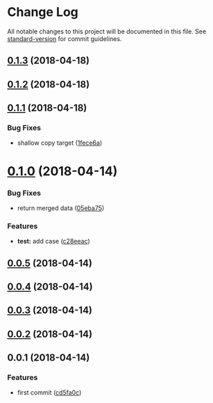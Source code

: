 # Change Log

All notable changes to this project will be documented in this file. See [standard-version](https://github.com/conventional-changelog/standard-version) for commit guidelines.

<a name="0.1.3"></a>
## [0.1.3](https://github.com/fjc0k/vue-merge-data/compare/v0.1.2...v0.1.3) (2018-04-18)



<a name="0.1.2"></a>
## [0.1.2](https://github.com/fjc0k/vue-merge-data/compare/v0.1.1...v0.1.2) (2018-04-18)



<a name="0.1.1"></a>
## [0.1.1](https://github.com/fjc0k/vue-merge-data/compare/v0.1.0...v0.1.1) (2018-04-18)


### Bug Fixes

* shallow copy target ([1fece6a](https://github.com/fjc0k/vue-merge-data/commit/1fece6a))



<a name="0.1.0"></a>
# [0.1.0](https://github.com/fjc0k/vue-merge-data/compare/v0.0.5...v0.1.0) (2018-04-14)


### Bug Fixes

* return merged data ([05eba75](https://github.com/fjc0k/vue-merge-data/commit/05eba75))


### Features

* **test:** add case ([c28eeac](https://github.com/fjc0k/vue-merge-data/commit/c28eeac))



<a name="0.0.5"></a>
## [0.0.5](https://github.com/fjc0k/vue-merge-data/compare/v0.0.4...v0.0.5) (2018-04-14)



<a name="0.0.4"></a>
## [0.0.4](https://github.com/fjc0k/vue-merge-data/compare/v0.0.3...v0.0.4) (2018-04-14)



<a name="0.0.3"></a>
## [0.0.3](https://github.com/fjc0k/vue-merge-data/compare/v0.0.2...v0.0.3) (2018-04-14)



<a name="0.0.2"></a>
## [0.0.2](https://github.com/fjc0k/vue-merge-data/compare/v0.0.1...v0.0.2) (2018-04-14)



<a name="0.0.1"></a>
## 0.0.1 (2018-04-14)


### Features

* first commit ([cd5fa0c](https://github.com/fjc0k/vue-merge-data/commit/cd5fa0c))
